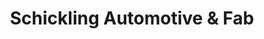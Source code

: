 ---
title: "Schickling Automotive & Fab"
url: /gilbertsville/schickling-automotive-and-fab/
shop: car repair
---